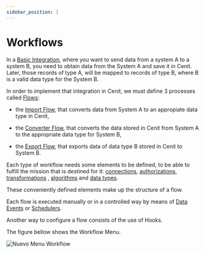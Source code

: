 ```yaml
---
sidebar_position: 1
---
```


# Workflows

In a [Basic Integration](basic_integration.md), where you want to send data from a system A to a system B, you  need to obtain data from the System A and save it in Cenit. Later, those records of type A, will be mapped to records of type B, where B is a valid data type for the System B. 

In order to implement that integration in Cenit, we must define 3 processes called [Flows](workflows/flows.md): 

- the [Import Flow](workflows/import_flows.md), that converts data from System A to an appropiate data type in Cenit,

- the [Converter Flow](workflows/converter_flows.md), that converts the data stored in Cenit from System A to the appropriate data type for System B, 

- the [Export Flow](workflows/export_flows.md), that exports data of data type B stored in Cenit to System B. 

Each type of workflow needs some elements to be defined, to be able to fulfill the mission that is destined for it: [connections](gateway/connection.md), [authorizations](security/authorization_definition.md), [transformations](transformations/transformations.md) , [algorithms](compute/algorithms.md) and [data types](data/data.md).

These conveniently defined elements make up the structure of a flow. 

Each flow is executed manually or in a controlled way by means of [Data Events](workflows/data_events.md) or [Schedulers](workflows/schedulers.md). 

Another way to configure a flow consists of the use of Hooks.

The figure bellow shows the Workflow Menu. 

![Nuevo Menu Workflow](https://user-images.githubusercontent.com/99367633/162025734-4f6bd241-e7d6-4b8d-bec7-9006cfd1c760.png)